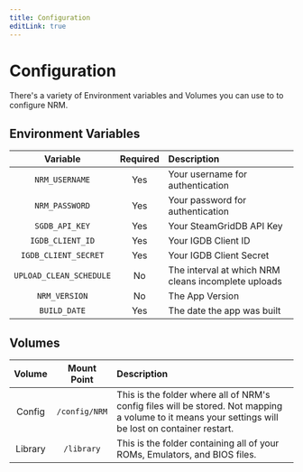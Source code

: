 ```yaml
---
title: Configuration
editLink: true
---
```


# Configuration

There's a variety of Environment variables and Volumes you can use to to configure NRM.

## Environment Variables

| Variable                  | Required | Description |
| :-----------------------: | :------: | :--------- |
|  `NRM_USERNAME`           |   Yes    | Your username for authentication |
|  `NRM_PASSWORD`           |   Yes    | Your password for authentication |
|  `SGDB_API_KEY`           |   Yes    | Your SteamGridDB API Key |
|  `IGDB_CLIENT_ID`         |   Yes    | Your IGDB Client ID |
|  `IGDB_CLIENT_SECRET`     |   Yes    | Your IGDB Client Secret |
|  `UPLOAD_CLEAN_SCHEDULE`  |   No     | The interval at which NRM cleans incomplete uploads |
|  `NRM_VERSION`            |   No     | The App Version |
|  `BUILD_DATE`             |   Yes    | The date the app was built |

## Volumes

|  Volume  |    Mount Point    | Description             |
|:-------: | :---------------: | :--------------------- |
|  Config  |   `/config/NRM`   | This is the folder where all of NRM's config files will be stored. Not mapping a volume to it means your settings will be lost on container restart. |
| Library  |   `/library`      | This is the folder containing all of your ROMs, Emulators, and BIOS files. |

